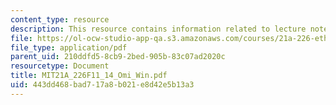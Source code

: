 ```yaml
---
content_type: resource
description: This resource contains information related to lecture notes.
file: https://ol-ocw-studio-app-qa.s3.amazonaws.com/courses/21a-226-ethnic-and-national-identity-fall-2011/443dd468bad717a8b021e8d42e5b13a3_MIT21A_226F11_14_Omi_Win.pdf
file_type: application/pdf
parent_uid: 210ddfd5-8cb9-2bed-905b-83c07ad2020c
resourcetype: Document
title: MIT21A_226F11_14_Omi_Win.pdf
uid: 443dd468-bad7-17a8-b021-e8d42e5b13a3
---
```


